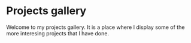 # Projects gallery

Welcome to my projects gallery. It is a place where I display some of the more interesing projects that I have done. 
